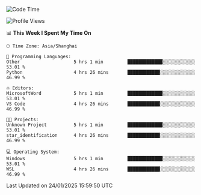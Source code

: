 <!--START_SECTION:waka-->
![Code Time](http://img.shields.io/badge/Code%20Time-2%2C228%20hrs%205%20mins-blue)

![Profile Views](http://img.shields.io/badge/Profile%20Views-3-blue)

📊 **This Week I Spent My Time On** 

```text
🕑︎ Time Zone: Asia/Shanghai

💬 Programming Languages: 
Other                    5 hrs 1 min         █████████████░░░░░░░░░░░░   53.01 % 
Python                   4 hrs 26 mins       ████████████░░░░░░░░░░░░░   46.99 % 

🔥 Editors: 
MicrosoftWord            5 hrs 1 min         █████████████░░░░░░░░░░░░   53.01 % 
VS Code                  4 hrs 26 mins       ████████████░░░░░░░░░░░░░   46.99 % 

🐱‍💻 Projects: 
Unknown Project          5 hrs 1 min         █████████████░░░░░░░░░░░░   53.01 % 
star_identification      4 hrs 26 mins       ████████████░░░░░░░░░░░░░   46.99 % 

💻 Operating System: 
Windows                  5 hrs 1 min         █████████████░░░░░░░░░░░░   53.01 % 
WSL                      4 hrs 26 mins       ████████████░░░░░░░░░░░░░   46.99 % 
```


 Last Updated on 24/01/2025 15:59:50 UTC
<!--END_SECTION:waka-->